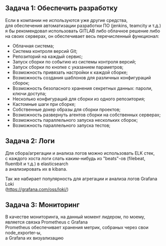 ## Задача 1: Обеспечить разработку  

Если в компании не используются уже другие средства,  
для обеспечения автоматизации разработки ПО (jenkins, teamcity и т.д.)  
я бы рекомендовал использовать GITLAB либо облачное решение либо на своих серверах, он обеспечивает весь перечисленный функционал:  
- Облачная система;  
- Система контроля версий Git;  
- Репозиторий на каждый сервис;  
- Запуск сборки по событию из системы контроля версий;  
- Запуск сборки по кнопке с указанием параметров;  
- Возможность привязать настройки к каждой сборке;  
- Возможность создания шаблонов для различных конфигураций сборок;  
- Возможность безопасного хранения секретных данных: пароли, ключи доступа;  
- Несколько конфигураций для сборки из одного репозитория;  
- Кастомные шаги при сборке;  
- Собственные докер образы для сборки проектов;  
- Возможность развернуть агентов сборки на собственных серверах;  
- Возможность параллельного запуска нескольких сборок;  
- Возможность параллельного запуска тестов;  

## Задача 2: Логи  
Для сбора/агрегации и анализа логов можно использовать ELK стек,  
с каждого хоста логи слать каким-нибудь из "beats"-ов (filebeat, fluentbit и т.д.) в elasticsearch  
а анализировать их в kibana.  

Так же набирает популярность для агрегации  и анализа логов Grafana Loki  
(https://grafana.com/oss/loki/)  


## Задача 3: Мониторинг  
В качестве мониторинга, на данный момент лидером, по моему, является связка Prometheus с Grafana  
Prometheus обеспечивает хранения метрик, собраных через свои node_exporter-ы,  
а Grafana их визуализацию  

